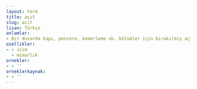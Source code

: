 ```yaml
---
layout: term
title: açıt
slug: acit
lisan: Türkçe
anlamlar:
- Bir duvarda kapı, pencere, kemerleme vb. bölümler için bırakılmış açıklık
ozellikler:
- - isim
  - mimarlık
ornekler:
- - ''
orneklerkaynak:
- - ''
---
```


